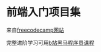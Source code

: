 <h1>前端入门项目集</h1>
<p>来自<a href="https://www.freecodecamp.org/learn/2022/responsive-web-design/">freecodecamp网站</a></p>
<p>完整进阶学习可用<a href="https://www.bilibili.com/video/BV14J4114768/?spm_id_from=333.337.search-card.all.click&vd_source=dac2049e641ab0260e2d0ed930a319c1">b站黑马程序员课程</a></p>
